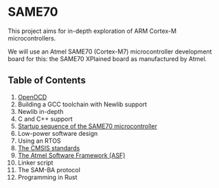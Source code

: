 # SAME70

This project aims for in-depth exploration of ARM Cortex-M microcontrollers.

We will use an Atmel SAME70 (Cortex-M7) microcontroller development board for this:
the SAME70 XPlained board as manufactured by Atmel.

Table of Contents
-----------------

1. [OpenOCD](markdown/01_OpenOCD.md)
2. Building a GCC toolchain with Newlib support
3. Newlib in-depth
4. C and C++ support
5. [Startup sequence of the SAME70 microcontroller](markdown/05_StartupSequence.md)
6. Low-power software design
7. Using an RTOS
8. [The CMSIS standards](markdown/08_CMSIS.md)
9. [The Atmel Software Framework (ASF)](markdown/09_ASF.md)
10. Linker script
11. The SAM-BA protocol
12. Programming in Rust
